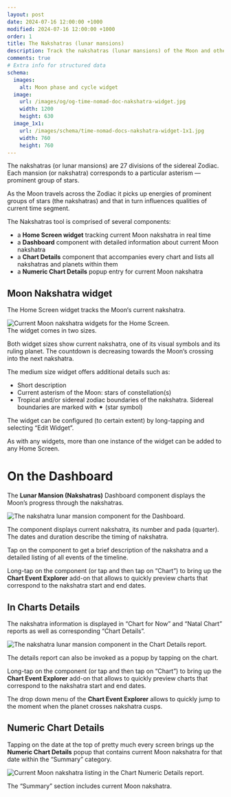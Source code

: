 ```yaml
---
layout: post
date: 2024-07-16 12:00:00 +1000
modified: 2024-07-16 12:00:00 +1000
order: 1
title: The Nakshatras (lunar mansions)
description: Track the nakshatras (lunar mansions) of the Moon and other planets of astrological chart using a Home Screen widget and an app extension.
comments: true
# Extra info for structured data
schema:
  images:
    alt: Moon phase and cycle widget
  image:
    url: /images/og/og-time-nomad-doc-nakshatra-widget.jpg
    width: 1200
    height: 630    
  image_1x1:
    url: /images/schema/time-nomad-docs-nakshatra-widget-1x1.jpg
    width: 760
    height: 760
---
```


The nakshatras (or lunar mansions) are 27 divisions of the sidereal Zodiac. Each mansion (or nakshatra) corresponds to a particular asterism — prominent group of stars.

As the Moon travels across the Zodiac it picks up energies of prominent groups of stars (the nakshatras) and that in turn influences qualities of current time segment.

The Nakshatras tool is comprised of several components:

* a **Home Screen widget** tracking current Moon nakshatra in real time
* a **Dashboard** component with detailed information about current Moon nakshatra
* a **Chart Details** component that accompanies every chart and lists all nakshatras and planets within them
* a **Numeric Chart Details** popup entry for current Moon nakshatra

## Moon Nakshatra widget

The Home Screen widget tracks the Moon‘s current nakshatra.

<div class="container post-pullout-box">
  <div class="row">
    <div class="col-6">
      <div class="row">
		<img loading="lazy" src="/images/docs/nakshatra-widgets-01.png" srcset="/images/docs/nakshatra-widgets-01.png 1x, /images/docs/nakshatra-widgets-01@2x.png 2x" alt="Current Moon nakshatra widgets for the Home Screen.">
      </div>
    </div>
    <div class="col-6">
      <div class="row text-photo-caption-serif">
		The widget comes in two sizes.
      </div>
    </div>
  </div>
</div>
<div class="float-clear"></div>

Both widget sizes show current nakshatra, one of its visual symbols and its ruling planet. The countdown is decreasing towards the Moon‘s crossing into the next nakshatra.

The medium size widget offers additional details such as:

* Short description
* Current asterism of the Moon: stars of constellation(s)
* Tropical and/or sidereal zodiac boundaries of the nakshatra. Sidereal boundaries are marked with ✦ (star symbol)

The widget can be configured (to certain extent) by long-tapping and selecting “Edit Widget”.

As with any widgets, more than one instance of the widget can be added to any Home Screen.

# On the Dashboard

The **Lunar Mansion (Nakshatras)** Dashboard component displays the Moon’s progress through the nakshatras.

<img loading="lazy" src="/images/docs/nakshatra-dashboard-01.jpg" srcset="/images/docs/nakshatra-dashboard-01.jpg 1x, /images/docs/nakshatra-dashboard-01@2x.jpg 2x" alt="The nakshatra lunar mansion component for the Dashboard.">

The component displays current nakshatra, its number and pada (quarter). The dates and duration describe the timing of nakshatra.

Tap on the component to get a brief description of the nakshatra and a detailed listing of all events of the timeline.

Long-tap on the component (or tap and then tap on “Chart”) to bring up the **Chart Event Explorer** add-on that allows to quickly preview charts that correspond to the nakshatra start and end dates.

## In Charts Details

The nakshatra information is displayed in “Chart for Now” and “Natal Chart” reports as well as corresponding “Chart Details”.

<img loading="lazy" src="/images/docs/nakshatra-chart-details-01.jpg" srcset="/images/docs/nakshatra-chart-details-01.jpg 1x, /images/docs/nakshatra-chart-details-01@2x.jpg 2x" alt="The nakshatra lunar mansion component in the Chart Details report.">

The details report can also be invoked as a popup by tapping on the chart.

Long-tap on the component (or tap and then tap on “Chart”) to bring up the **Chart Event Explorer** add-on that allows to quickly preview charts that correspond to the nakshatra start and end dates.


The drop down menu of the **Chart Event Explorer** allows to quickly jump to the moment when the planet crosses nakshatra cusps.

## Numeric Chart Details

Tapping on the date at the top of pretty much every screen brings up the **Numeric Chart Details** popup that contains current Moon nakshatra for that date within the “Summary” category.

<img loading="lazy" src="/images/docs/nakshatra-numeric-chart-details-01.jpg" srcset="/images/docs/nakshatra-numeric-chart-details-01.jpg 1x, /images/docs/nakshatra-numeric-chart-details-01@2x.jpg 2x" alt="Current Moon nakshatra listing in the Chart Numeric Details report.">

The “Summary” section includes current Moon nakshatra.
